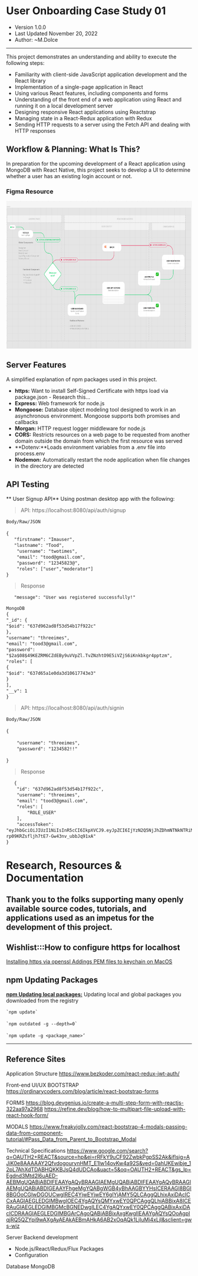 # User Onboarding Case Study 01

- Version 1.0.0
- Last Updated November 20, 2022
- Author: ~M.Dolce
---
This project demonstrates an understanding and ability to execute the following steps:
- Familiarity with client-side JavaScript application development and the React library
- Implementation of a single-page application in React
- Using various React features, including components and forms
- Understanding of the front end of a web application using React and running it on a local development server
- Designing responsive React applications using Reactstrap
- Managing state in a React-Redux application with Redux
- Sending HTTP requests to a server using the Fetch API and dealing with HTTP responses

## Workflow & Planning: What Is This?
In preparation for the upcoming development of a React application using MongoDB with React Native, this project seeks to develop a UI to determine whether a user has an existing login account or not.

### Figma Resource
<p>
  <a href="https://www.figma.com/file/p8NYRlTxSBDO4xhbPBx8W9/User-Flow%2FPM?node-id=0%3A1" target="_blank">
    <img src="client/public/Figma-20221102-61559PM.png" alt="User Workflow" width="800" height="400">
  </a>
</p>

## Server Features
A simplified explanation of npm packages used in this project.
- **https:** Want to install Self-Signed Certificate with https load via package.json - Research this...
- **Express:** Web framework for node.js
- **Mongoose:** Database object modeling tool designed to work in an asynchronous environment. Mongoose supports both promises and callbacks
- **Morgan:** HTTP request logger middleware for node.js
- **CORS:** Restricts resources on a web page to be requested from another domain outside the domain from which the first resource was served
- **Dotenv:**Loads environment variables from a .env file into process.env
- **Nodemon:** Automatically restart the node application when file changes in the directory are detected

## API Testing

** User Signup API**
Using postman desktop app with the following:

> API: https://localhost:8080/api/auth/signup
```
Body/Raw/JSON 

{
   "firstname": "Imauser",
   "lastname": "Tood",
    "username": "twotimes",
    "email": "tood@gmail.com",
    "password": "12345823@",
    "roles": ["user","moderator"]
}

```
> Response

```
   "message": "User was registered successfully!"
```
```
MongoDB
{
"_id": {
"$oid": "637d962ad8f53d54b17f922c"
},
"username": "threeimes",
"email": "tood3@gmail.com",
"password": "$2a$08$49KEZRM6CZdEBy9uVVpZl.TvZNzhtO9E5iVZjS6iKnkbkgr4pptzm",
"roles": [
{
"$oid": "637d65a1e0da3d10617743e3"
}
],
"__v": 1
}
```

> API: https://localhost:8080/api/auth/signin
```
Body/Raw/JSON 

{

    "username": "threeimes",
    "password": "1234582!!"

}

```
> Response

```
   {
    "id": "637d962ad8f53d54b17f922c",
    "username": "threeimes",
    "email": "tood3@gmail.com",
    "roles": [
        "ROLE_USER"
    ],
    "accessToken": "eyJhbGciOiJIUzI1NiIsInR5cCI6IkpXVCJ9.eyJpZCI6IjYzN2Q5NjJhZDhmNTNkNTRiMTdmOTIyYyIsImlhdCI6MTY2OTE3NTA1OSwiZXhwIjoxNjY5MjYxNDU5fQ.Tv6PQ5Ml1-rp09KRZsfljh7tE7-Gw43nv_ubbJq91xA"
}
```

# Research, Resources & Documentation
Thank you to the folks supporting many openly available source codes, tutorials, and applications used as an impetus for the development of this project.
- 

## Wishlist:::How to configure https for localhost
[Installing https via openssl ](https://flaviocopes.com/react-how-to-configure-https-localhost/)
[Addings PEM files to keychain on MacOS](https://flaviocopes.com/macos-install-ssl-local/)


## npm Updating Packages

**[npm Updating local packages:](https://docs.npmjs.com/updating-packages-downloaded-from-the-registry)** Updating local and global packages you downloaded from the registry

```
`npm update`

`npm outdated -g --depth=0`

`npm update -g <package_name>’

```
---

## Reference Sites 

Application Structure 
https://www.bezkoder.com/react-redux-jwt-auth/

Front-end UI/UX
BOOTSTRAP
https://ordinarycoders.com/blog/article/react-bootstrap-forms


FORMS
https://blog.devgenius.io/create-a-multi-step-form-with-reactjs-322aa97a2968
https://refine.dev/blog/how-to-multipart-file-upload-with-react-hook-form/

MODALS
https://www.freakyjolly.com/react-bootstrap-4-modals-passing-data-from-component-tutorial/#Pass_Data_from_Parent_to_Bootstrap_Modal

Technical Specifications
https://www.google.com/search?q=OAUTH2+REACT&source=hp&ei=rRFkY9uCF92ZwbkPgpSS2Ak&iflsig=AJiK0e8AAAAAY2QfvdogourynHMT_E1lw14ovKw4a92S&ved=0ahUKEwibje_12pL7AhXdTDABHQKKBJsQ4dUDCAo&uact=5&oq=OAUTH2+REACT&gs_lp=Egdnd3Mtd2l6uAED-AEBMgUQABiABDIFEAAYgAQyBRAAGIAEMgUQABiABDIFEAAYgAQyBRAAGIAEMgUQABiABDIGEAAYFhgeMgYQABgWGB4yBhAAGBYYHsICERAAGI8BGI8BGOoCGIwDGOUCwgIREC4YjwEYjwEY6gIYjAMY5QLCAggQLhixAxiDAcICCxAAGIAEGLEDGIMBwgIOEC4YgAQYsQMYxwEY0QPCAggQLhiABBixA8ICERAuGIAEGLEDGIMBGMcBGNEDwgILEC4YgAQYxwEY0QPCAggQABixAxiDAcICDRAAGIAEGLEDGIMBGArCAgoQABiABBixAxgKwgIIEAAYgAQYsQOoAgpIqjRQ5QZYpi9wAXgAyAEAkAEBmAHkA6AB2xOqAQk1LjIuMi4xLjI&sclient=gws-wiz

Server Backend development
- Node.js/React/Redux/Flux Packages
- Configuration

Database MongoDB

